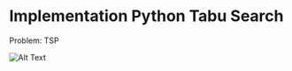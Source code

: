 # Implementation Python Tabu Search

Problem: TSP

<img src="(https://www.researchgate.net/publication/226303975/figure/fig6/AS:669965959053319@1536743740940/Template-of-a-short-term-memory-tabu-search-heuristic-for-minimization.png" alt="Alt Text"/>

